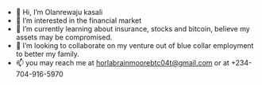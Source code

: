 - 👋 Hi, I’m Olanrewaju kasali 
- 👀 I’m interested in the financial market 
- 🌱 I’m currently learning about insurance, stocks and bitcoin, believe my assets may be compromised.
- 💞️ I’m looking to collaborate on my venture out of blue collar employment to better my family.
- 📫 you may reach me at horlabrainmoorebtc04t@gmail.com or at +234-704-916-5970

<!---
Hamlin costume technologies is a ✨ special ✨ repository because its a dream to leave a legacy for the future generations so they my hold it sacred to my name
You can click the Preview link to take a look at your changes.
--->
